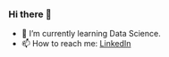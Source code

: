 ### Hi there 👋
- 🌱 I’m currently learning Data Science.
- 📫 How to reach me: [LinkedIn](@https://www.linkedin.com/in/chandan-kumar-ck111/)
<!--
**Chandan220698/Chandan220698** is a ✨ _special_ ✨ repository because its `README.md` (this file) appears on your GitHub profile.

Here are some ideas to get you started:

- 🔭 I’m currently working on ...
- 🌱 I’m currently learning ...
- 👯 I’m looking to collaborate on ...
- 🤔 I’m looking for help with ...
- 💬 Ask me about ...
- 📫 How to reach me: ...
- 😄 Pronouns: ...
- ⚡ Fun fact: ...
-->
